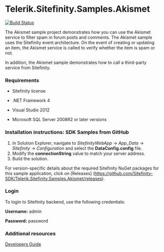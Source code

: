 Telerik.Sitefinity.Samples.Akismet
==================================

[![Build Status](http://sdk-jenkins-ci.cloudapp.net/buildStatus/icon?job=Telerik.Sitefinity.Samples.Akismet.CI)](http://sdk-jenkins-ci.cloudapp.net/job/Telerik.Sitefinity.Samples.Akismet.CI/)

The Akismet sample project demonstrates how you can use the Akismet service to filter spam in forum posts and comments. The Akismet sample uses the Sitefinity event architecture. On the event of creating or updating an item, the Akismet service is called to verify whether the item is spam or not. 

In addition, the Akismet sample demonstrates how to call a third-party service from Sitefinity.


### Requirements

* Sitefinity license

* .NET Framework 4

* Visual Studio 2012

* Microsoft SQL Server 2008R2 or later versions


### Installation instructions: SDK Samples from GitHub


1. In Solution Explorer, navigate to _SitefinityWebApp_ -> *App_Data* -> _Sitefinity_ -> _Configuration_ and select the **DataConfig.config** file. 
2. Modify the **connectionString** value to match your server address.
3. Build the solution.

For version-specific details about the required Sitefinity NuGet packages for this sample application, click on [Releases]
 (https://github.com/Sitefinity-SDK/Telerik.Sitefinity.Samples.Akismet/releases).
 
### Login

To login to Sitefinity backend, use the following credentials: 

**Username:** admin

**Password:** password

### Additional resources

[Developers Guide](http://www.sitefinity.com/documentation/documentationarticles/developers-guide)
